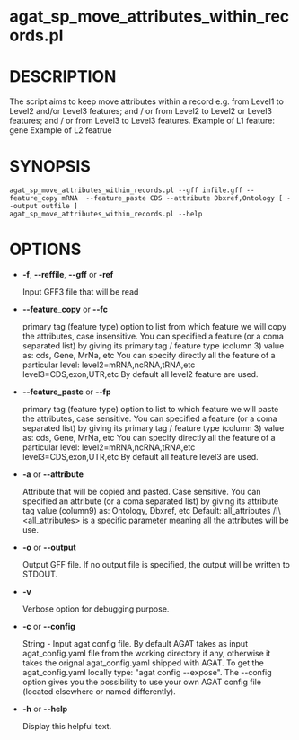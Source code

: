 # agat\_sp\_move\_attributes\_within\_records.pl

# DESCRIPTION

The script aims to keep move attributes within a record e.g. from Level1 to Level2 and/or Level3 features; and / or from Level2 to Level2 or Level3 features; and / or from Level3 to Level3 features.
Example of L1 feature: gene
Example of L2 featrue

# SYNOPSIS

```
agat_sp_move_attributes_within_records.pl --gff infile.gff --feature_copy mRNA  --feature_paste CDS --attribute Dbxref,Ontology [ --output outfile ]
agat_sp_move_attributes_within_records.pl --help
```

# OPTIONS

- **-f**, **--reffile**, **--gff**  or **-ref**

    Input GFF3 file that will be read

- **--feature\_copy** or **--fc**

    primary tag (feature type) option to list from which feature we will copy the attributes, case insensitive. 
    You can specified a feature (or a coma separated list) by giving its primary tag / feature type (column 3) value as: cds, Gene, MrNa, etc
    You can specify directly all the feature of a particular level:
          level2=mRNA,ncRNA,tRNA,etc
          level3=CDS,exon,UTR,etc
    By default all level2 feature are used. 

- **--feature\_paste** or **--fp**

    primary tag (feature type) option to list to which feature we will paste the attributes, case sensitive. 
    You can specified a feature (or a coma separated list) by giving its primary tag / feature type (column 3) value as: cds, Gene, MrNa, etc
    You can specify directly all the feature of a particular level:
          level2=mRNA,ncRNA,tRNA,etc
          level3=CDS,exon,UTR,etc
    By default all feature level3 are used. 

- **-a** or **--attribute**

    Attribute that will be copied and pasted. Case sensitive.
    You can specified an attribute (or a coma separated list) by giving its attribute tag value (column9) as: Ontology, Dbxref, etc
    Default: all\_attributes
    /!\\ &lt;all\_attributes> is a specific parameter meaning all the attributes will be use.

- **-o** or **--output**

    Output GFF file.  If no output file is specified, the output will be
    written to STDOUT.

- **-v**

    Verbose option for debugging purpose.

- **-c** or **--config**

    String - Input agat config file. By default AGAT takes as input agat\_config.yaml file from the working directory if any, 
    otherwise it takes the orignal agat\_config.yaml shipped with AGAT. To get the agat\_config.yaml locally type: "agat config --expose".
    The --config option gives you the possibility to use your own AGAT config file (located elsewhere or named differently).

- **-h** or **--help**

    Display this helpful text.


